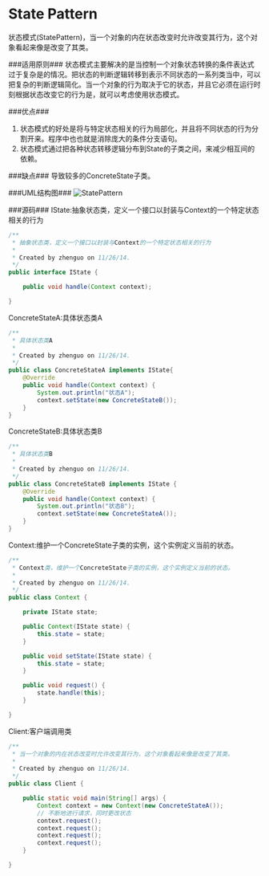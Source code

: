 State Pattern
=============

  状态模式(StatePattern)，当一个对象的内在状态改变时允许改变其行为，这个对象看起来像是改变了其类。
  
###适用原则###
  状态模式主要解决的是当控制一个对象状态转换的条件表达式过于复杂是的情况。把状态的判断逻辑转移到表示不同状态的一系列类当中，可以把复杂的判断逻辑简化。当一个对象的行为取决于它的状态，并且它必须在运行时刻根据状态改变它的行为是，就可以考虑使用状态模式。

###优点###
1. 状态模式的好处是将与特定状态相关的行为局部化，并且将不同状态的行为分割开来。程序中也也就是消除庞大的条件分支语句。
2. 状态模式通过把各种状态转移逻辑分布到State的子类之间，来减少相互间的依赖。

###缺点###
  导致较多的ConcreteState子类。
  
###UML结构图###
![StatePattern](https://94275.cn/imgs/post/StatePattern.png)

###源码###
IState:抽象状态类，定义一个接口以封装与Context的一个特定状态相关的行为
```java
/**
 * 抽象状态类，定义一个接口以封装与Context的一个特定状态相关的行为
 *
 * Created by zhenguo on 11/26/14.
 */
public interface IState {

    public void handle(Context context);

}
```
ConcreteStateA:具体状态类A
```java
/**
 * 具体状态类A
 *
 * Created by zhenguo on 11/26/14.
 */
public class ConcreteStateA implements IState{
    @Override
    public void handle(Context context) {
        System.out.println("状态A");
        context.setState(new ConcreteStateB());
    }
}
```
ConcreteStateB:具体状态类B
```java
/**
 * 具体状态类B
 *
 * Created by zhenguo on 11/26/14.
 */
public class ConcreteStateB implements IState {
    @Override
    public void handle(Context context) {
        System.out.println("状态B");
        context.setState(new ConcreteStateA());
    }
}
```
Context:维护一个ConcreteState子类的实例，这个实例定义当前的状态。
```java
/**
 * Context类，维护一个ConcreteState子类的实例，这个实例定义当前的状态。
 *
 * Created by zhenguo on 11/26/14.
 */
public class Context {

    private IState state;

    public Context(IState state) {
        this.state = state;
    }

    public void setState(IState state) {
        this.state = state;
    }

    public void request() {
        state.handle(this);
    }

}
```
Client:客户端调用类
```java
/**
 * 当一个对象的内在状态改变时允许改变其行为，这个对象看起来像是改变了其类。
 *
 * Created by zhenguo on 11/26/14.
 */
public class Client {

    public static void main(String[] args) {
        Context context = new Context(new ConcreteStateA());
        // 不断地进行请求，同时更改状态
        context.request();
        context.request();
        context.request();
        context.request();
    }

}
```


  

